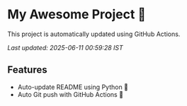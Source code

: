 # My Awesome Project 🚀

This project is automatically updated using GitHub Actions.

_Last updated: 2025-06-11 00:59:28 IST_

## Features
- Auto-update README using Python 🐍
- Auto Git push with GitHub Actions 🤖
